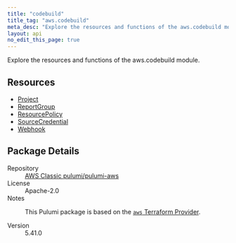 ```yaml
---
title: "codebuild"
title_tag: "aws.codebuild"
meta_desc: "Explore the resources and functions of the aws.codebuild module."
layout: api
no_edit_this_page: true
---
```


<!-- WARNING: this file was generated by Pulumi Docs Generator. -->
<!-- Do not edit by hand unless you're certain you know what you are doing! -->

Explore the resources and functions of the aws.codebuild module.

<h2 id="resources">Resources</h2>
<ul class="api">
    <li><a href="project/" title="Project"><span class="api-symbol api-symbol--resource"></span>Project</a></li>
    <li><a href="reportgroup/" title="ReportGroup"><span class="api-symbol api-symbol--resource"></span>ReportGroup</a></li>
    <li><a href="resourcepolicy/" title="ResourcePolicy"><span class="api-symbol api-symbol--resource"></span>ResourcePolicy</a></li>
    <li><a href="sourcecredential/" title="SourceCredential"><span class="api-symbol api-symbol--resource"></span>SourceCredential</a></li>
    <li><a href="webhook/" title="Webhook"><span class="api-symbol api-symbol--resource"></span>Webhook</a></li>
</ul>

<h2 id="package-details">Package Details</h2>
<dl class="package-details">
	<dt>Repository</dt>
	<dd><a href="https://github.com/pulumi/pulumi-aws">AWS Classic pulumi/pulumi-aws</a></dd>
	<dt>License</dt>
	<dd>Apache-2.0</dd>
	<dt>Notes</dt>
	<dd><p>This Pulumi package is based on the <a href="https://github.com/hashicorp/terraform-provider-aws"><code>aws</code> Terraform Provider</a>.</p>
</dd>
	<dt>Version</dt>
	<dd>5.41.0</dd>
</dl>

